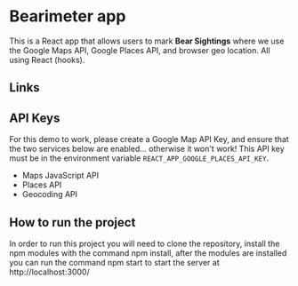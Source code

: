 # Bearimeter app

This is a React app that allows users to mark **Bear Sightings** where we use the Google Maps API, Google Places API, and browser geo location. All using React (hooks).

## Links

## API Keys

For this demo to work, please create a Google Map API Key, and ensure that the two services below are enabled... otherwise it won't work! This API key must be in the environment variable `REACT_APP_GOOGLE_PLACES_API_KEY`.

- Maps JavaScript API
- Places API
- Geocoding API

## How to run the project

In order to run this project you will need to clone the repository, install the npm modules with the command npm install, after the modules are installed you can run the command npm start to start the server at http://localhost:3000/
